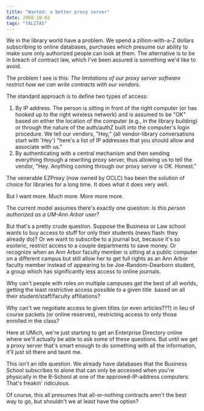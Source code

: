 ```yaml
---
title: "Wanted: a better proxy server"
date: 2008-10-02
tags: "TALITAS"
---
```


We in the library world have a problem. We spend a zillion-with-a-Z dollars subscribing to online databases, purchases which presume our ability to make sure only authorized people can look at them. The alternative is to be in breach of contract law, which I've been assured is something we'd like to avoid.

The problem I see is this: <em>The limitations of our proxy server software restrict how we can write contracts with our vendors</em>.

The standard approach is to define two types of access:
<ol>
	<li>By IP address. The person is sitting in front of the right computer (or has hooked up to the right wireless network) and is assumed to be "OK" based on either the location of the computer (e.g., in the library building) or through the nature of the auth/authZ built into the computer's login procedure. We tell our vendors, "Hey," (all vendor-library conversations start with 'Hey') "here's a list of IP addresses that you should allow and associate with us."</li>
	<li>By authenticating with a central mechanism and then sending everything through a rewriting proxy server, thus allowing us to tell the vendor, "Hey. Anything coming through our proxy server is OK. Honest."</li>
</ol>
The venerable EZProxy (now owned by OCLC) has been the solution of choice for libraries for a long time. It does what it does very well.

But I want more. Much more. More more more.

The current model assumes there's exactly one question: <em>Is this person authorized as a UM-Ann Arbor user?</em>

But that's a pretty crude question. Suppose the Business or Law school wants to buy access to stuff for only their students (news flash: they already do)? Or we want to subscribe to a journal but, because it's so esoteric, restrict access to a couple departments to save money. Or recognize when an Ann Arbor faculty member is sitting at a public computer on a different campus but still allow her to get full rights as an Ann Arbor faculty member instead of appearing to be Joe-Random-Dearborn student, a group which has significantly less access to online journals.

Why can't people with roles on multiple campuses get the best of all worlds, getting the least restrictive access possible to a given title  based on all their student/staff/faculty affiliations?

Why can't we negotiate access to given titles (or even articles???) in lieu of course packets (or online reserves), restricting access to only those enrolled in the class?

Here at UMich, we're just starting to get an Enterprise Directory online where we'll actually be able to ask some of these questions. But until we get a proxy server that's smart enough to do something with all the information, it'll just sit there and taunt me.

This isn't an idle question. We already have databases that the Business School subscribes to alone that can only be accessed when you're physically in the B-School at one of the approved-IP-address computers. That's freakin' ridiculous.

Of course, this all presumes that all-or-nothing contracts aren't the best way to go, but shouldn't we at least have the option?
